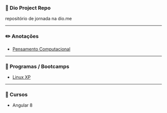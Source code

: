 ### 🚀 Dio Project Repo
repositório de jornada na dio.me
<hr/>

### ✏️ Anotações 
- <a href="https://www.notion.so/Pensamento-Computacional-df29d1eea4f8454f95517498d1e1e17d">Pensamento Computacional</a>
 <hr/> 

### 🔭 Programas / Bootcamps
- <a href="https://web.dio.me/track/5185f031-7dc5-466e-bffb-2db01bf7abb3">Linux XP</a> 
<hr/>

### 📙 Cursos
- Angular 8
